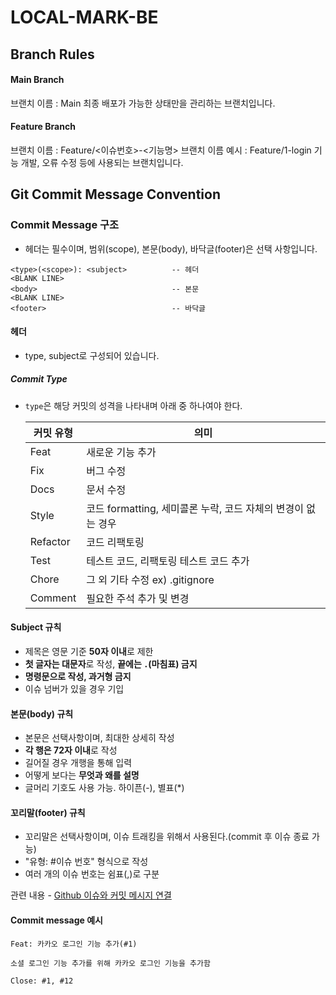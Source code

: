 # LOCAL-MARK-BE

## Branch Rules

#### Main Branch
브랜치 이름 : Main
최종 배포가 가능한 상태만을 관리하는 브랜치입니다.

#### Feature Branch
브랜치 이름 : Feature/<이슈번호>-<기능명>
브랜치 이름 예시 : Feature/1-login
기능 개발, 오류 수정 등에 사용되는 브랜치입니다.


## Git Commit Message Convention

### Commit Message 구조
- 헤더는 필수이며, 범위(scope), 본문(body), 바닥글(footer)은 선택 사항입니다.

```
<type>(<scope>): <subject>          -- 헤더
<BLANK LINE>
<body>                              -- 본문
<BLANK LINE>
<footer>                            -- 바닥글
```

#### 헤더
- type, subject로 구성되어 있습니다.

##### Commit Type
- `type`은 해당 커밋의 성격을 나타내며 아래 중 하나여야 한다.
    
    
    | 커밋 유형 | 의미 |
    | --- | --- |
    | Feat | 새로운 기능 추가 |
    | Fix | 버그 수정 |
    | Docs | 문서 수정 |
    | Style | 코드 formatting, 세미콜론 누락, 코드 자체의 변경이 없는 경우 |
    | Refactor | 코드 리팩토링 |
    | Test | 테스트 코드, 리팩토링 테스트 코드 추가 |
    | Chore | 그 외 기타 수정 ex) .gitignore |
    | Comment | 필요한 주석 추가 및 변경 |

#### Subject 규칙
- 제목은 영문 기준 **50자 이내**로 제한
- **첫 글자는 대문자**로 작성, **끝에는 `.`(마침표) 금지**
- **명령문으로 작성, 과거형 금지**
- 이슈 넘버가 있을 경우 기입

#### 본문(body) 규칙
- 본문은 선택사항이며, 최대한 상세히 작성
- **각 행은 72자 이내**로 작성
- 길어질 경우 개행을 통해 입력
- 어떻게 보다는 **무엇과 왜를 설명**
- 글머리 기호도 사용 가능. 하이픈(-), 별표(*)

#### 꼬리말(footer) 규칙
- 꼬리말은 선택사항이며, 이슈 트래킹을 위해서 사용된다.(commit 후 이슈 종료 가능)
- "유형: #이슈 번호" 형식으로 작성
- 여러 개의 이슈 번호는 쉼표(,)로 구분

관련 내용 - [Github 이슈와 커밋 메시지 연결](https://devport.tistory.com/12)

#### Commit message 예시

```
Feat: 카카오 로그인 기능 추가(#1)

소셜 로그인 기능 추가를 위해 카카오 로그인 기능을 추가함

Close: #1, #12
```
  
